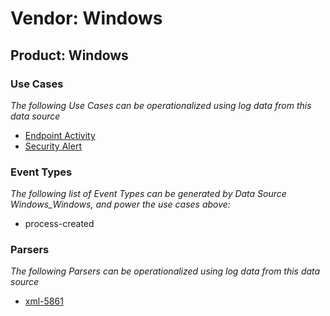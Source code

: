 Vendor: Windows
===============
Product: Windows
----------------

### Use Cases

_The following Use Cases can be operationalized using log data from this data source_

* [Endpoint Activity](../UseCases/usecase_endpoint_activity.md)
* [Security Alert](../UseCases/usecase_security_alert.md)


### Event Types

_The following list of Event Types can be generated by Data Source Windows_Windows, and power the use cases above:_

- process-created


### Parsers

_The following Parsers can be operationalized using log data from this data source_

* [xml-5861](../Parsers/parserContent_xml-5861.md)
